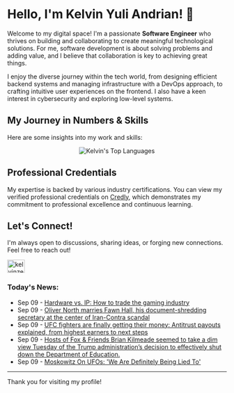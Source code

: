 # Hello, I'm Kelvin Yuli Andrian! 👋

Welcome to my digital space! I'm a passionate **Software Engineer** who thrives on building and collaborating to create meaningful technological solutions. For me, software development is about solving problems and adding value, and I believe that collaboration is key to achieving great things.

I enjoy the diverse journey within the tech world, from designing efficient backend systems and managing infrastructure with a DevOps approach, to crafting intuitive user experiences on the frontend. I also have a keen interest in cybersecurity and exploring low-level systems.

## My Journey in Numbers & Skills

Here are some insights into my work and skills:

<p align="center">
  <img src="https://github-readme-stats.vercel.app/api/top-langs/?username=kelvinzer0&layout=compact&theme=radical" alt="Kelvin's Top Languages" />
</p>

## Professional Credentials

My expertise is backed by various industry certifications. You can view my verified professional credentials on [Credly](https://www.credly.com/users/kelvin-yuli-andrian/badges), which demonstrates my commitment to professional excellence and continuous learning.

## Let's Connect!

I'm always open to discussions, sharing ideas, or forging new connections. Feel free to reach out!

<p align="left">
    <a href="https://linkedin.com/in/kelvinzero" target="blank"><img align="center" src="https://cdn.jsdelivr.net/npm/simple-icons@3.0.1/icons/linkedin.svg" alt="kelvinzero" height="30" width="40" /></a>
</p>

### Today's News:

<!-- feed start -->
- Sep 09 - [Hardware vs. IP: How to trade the gaming industry](https://finance.yahoo.com/video/hardware-vs-ip-trade-gaming-183000002.html)
- Sep 09 - [Oliver North marries Fawn Hall, his document-shredding secretary at the center of Iran-Contra scandal](https://www.yahoo.com/news/articles/oliver-north-marries-fawn-hall-170152739.html)
- Sep 09 - [UFC fighters are finally getting their money: Antitrust payouts explained, from highest earners to next steps](https://sports.yahoo.com/mma/article/ufc-fighters-are-finally-getting-their-money-antitrust-payouts-explained-from-highest-earners-to-next-steps-170537959.html)
- Sep 09 - [Hosts of Fox & Friends Brian Kilmeade seemed to take a dim view Tuesday of the Trump administration’s decision to effectively shut down the Department of Education.](https://www.yahoo.com/news/videos/hosts-fox-friends-brian-kilmeade-165513358.html)
- Sep 09 - [Moskowitz On UFOs: 'We Are Definitely Being Lied To'](https://www.yahoo.com/news/videos/moskowitz-ufos-definitely-being-lied-163200084.html)
<!-- feed end -->

---

Thank you for visiting my profile!
